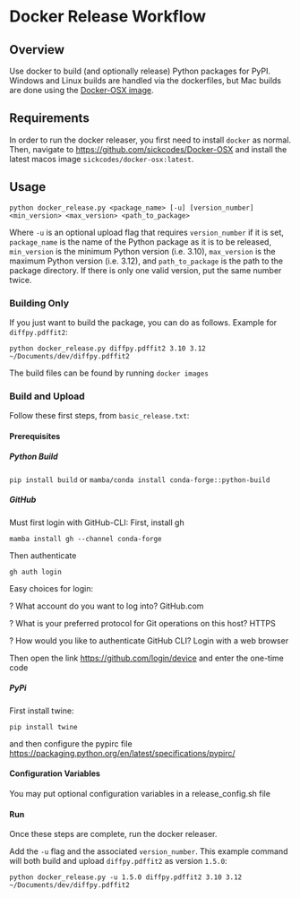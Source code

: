 # Docker Release Workflow
## Overview
Use docker to build (and optionally release) Python packages for PyPI. Windows and Linux
builds are handled via the dockerfiles, but Mac builds are done using the [Docker-OSX image](https://github.com/sickcodes/Docker-OSX).

## Requirements
In order to run the docker releaser, you first need to install `docker` as normal. Then, navigate to
https://github.com/sickcodes/Docker-OSX and install the latest macos image `sickcodes/docker-osx:latest`.

## Usage
```
python docker_release.py <package_name> [-u] [version_number] <min_version> <max_version> <path_to_package>
```
Where `-u` is an optional upload flag that requires `version_number` if it is set, `package_name` is the name 
of the Python package as it is to be released, `min_version` is the minimum Python version (i.e. 3.10),
`max_version` is the maximum Python version (i.e. 3.12), and `path_to_package` is the
path to the package directory. If there is only one valid version, put the same number twice.

### Building Only
If you just want to build the package, you can do as follows. Example for `diffpy.pdffit2`:

```
python docker_release.py diffpy.pdffit2 3.10 3.12 ~/Documents/dev/diffpy.pdffit2
```

The build files can be found by running `docker images`

### Build and Upload
Follow these first steps, from `basic_release.txt`:

#### Prerequisites
##### Python Build
`pip install build` or `mamba/conda install conda-forge::python-build`

##### GitHub
Must first login with GitHub-CLI:
First, install gh

```
mamba install gh --channel conda-forge
```

Then authenticate

```
gh auth login
```

Easy choices for login:

? What account do you want to log into? GitHub.com

? What is your preferred protocol for Git operations on this host? HTTPS

? How would you like to authenticate GitHub CLI? Login with a web browser

Then open the link https://github.com/login/device and enter the one-time code

##### PyPi
First install twine:

```
pip install twine
```

and then configure the pypirc file https://packaging.python.org/en/latest/specifications/pypirc/

#### Configuration Variables
You may put optional configuration variables in a release_config.sh file


#### Run

Once these steps are complete, run the docker releaser.

Add the `-u` flag and the associated `version_number`. This example command will both build and upload `diffpy.pdffit2` as
version `1.5.0`:

```
python docker_release.py -u 1.5.0 diffpy.pdffit2 3.10 3.12 ~/Documents/dev/diffpy.pdffit2
```
